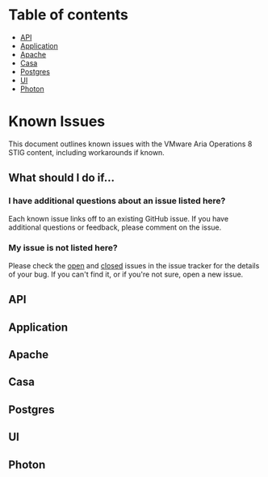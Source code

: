 # Table of contents

- [API](#api)
- [Application](#application)
- [Apache](#apache)
- [Casa](#casa)
- [Postgres](#postgres)
- [UI](#ui)
- [Photon](#photon)

# Known Issues

This document outlines known issues with the VMware Aria Operations 8 STIG content, including workarounds if known.

## What should I do if...

### I have additional questions about an issue listed here?

Each known issue links off to an existing GitHub issue. If you have additional questions or feedback, please comment on the issue.

### My issue is not listed here?

Please check the [open](https://github.com/vmware/dod-compliance-and-automation/issues) and [closed](https://github.com/vmware/dod-compliance-and-automation/issues?q=is%3Aissue+is%3Aclosed) issues in the issue tracker for the details of your bug. If you can't find it, or if you're not sure, open a new issue.

## API

## Application

## Apache

## Casa

## Postgres

## UI

## Photon